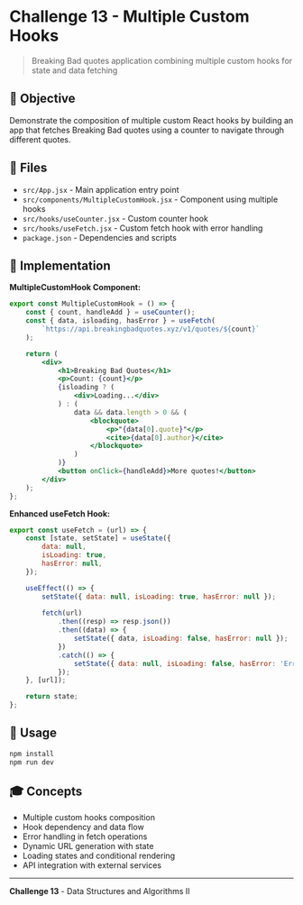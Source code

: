 # Challenge 13 - Multiple Custom Hooks

> Breaking Bad quotes application combining multiple custom hooks for state and data fetching

## 🎯 Objective

Demonstrate the composition of multiple custom React hooks by building an app that fetches Breaking Bad quotes using a counter to navigate through different quotes.

## 📁 Files

- `src/App.jsx` - Main application entry point
- `src/components/MultipleCustomHook.jsx` - Component using multiple hooks
- `src/hooks/useCounter.jsx` - Custom counter hook
- `src/hooks/useFetch.jsx` - Custom fetch hook with error handling
- `package.json` - Dependencies and scripts

## 🔧 Implementation

**MultipleCustomHook Component:**

```jsx
export const MultipleCustomHook = () => {
    const { count, handleAdd } = useCounter();
    const { data, isloading, hasError } = useFetch(
        `https://api.breakingbadquotes.xyz/v1/quotes/${count}`
    );

    return (
        <div>
            <h1>Breaking Bad Quotes</h1>
            <p>Count: {count}</p>
            {isloading ? (
                <div>Loading...</div>
            ) : (
                data && data.length > 0 && (
                    <blockquote>
                        <p>"{data[0].quote}"</p>
                        <cite>{data[0].author}</cite>
                    </blockquote>
                )
            )}
            <button onClick={handleAdd}>More quotes!</button>
        </div>
    );
};
```

**Enhanced useFetch Hook:**

```jsx
export const useFetch = (url) => {
    const [state, setState] = useState({
        data: null,
        isLoading: true,
        hasError: null,
    });

    useEffect(() => {
        setState({ data: null, isLoading: true, hasError: null });
        
        fetch(url)
            .then((resp) => resp.json())
            .then((data) => {
                setState({ data, isLoading: false, hasError: null });
            })
            .catch(() => {
                setState({ data: null, isLoading: false, hasError: 'Error fetching data' });
            });
    }, [url]);

    return state;
};
```

## 🚀 Usage

```bash
npm install
npm run dev
```

## 🎓 Concepts

- Multiple custom hooks composition
- Hook dependency and data flow
- Error handling in fetch operations
- Dynamic URL generation with state
- Loading states and conditional rendering
- API integration with external services

---

**Challenge 13** - Data Structures and Algorithms II
